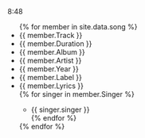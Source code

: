 8:48
<ul>
{% for member in site.data.song %}
  <li>{{ member.Track }}</li>
  <li>{{ member.Duration }}</li>
  <li>{{ member.Album }}</li>
  <li>{{ member.Artist }}</li>
  <li>{{ member.Year }}</li>
  <li>{{ member.Label }}</li>
  <li>{{ member.Lyrics }}</li>
  {% for singer in member.Singer %}
  <ul>
    <li>{{ singer.singer }}</li>
  {% endfor %}
  </ul>
{% endfor %}
</ul>
